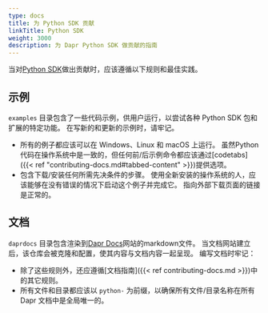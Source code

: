 ```yaml
---
type: docs
title: 为 Python SDK 贡献
linkTitle: Python SDK
weight: 3000
description: 为 Dapr Python SDK 做贡献的指南
---
```


当对[Python SDK](https://github.com/dapr/python-sdk)做出贡献时，应该遵循以下规则和最佳实践。

## 示例

`examples` 目录包含了一些代码示例，供用户运行，以尝试各种 Python SDK 包和扩展的特定功能。 在写新的和更新的示例时，请牢记。

- 所有的例子都应该可以在 Windows、Linux 和 macOS 上运行。 虽然Python代码在操作系统中是一致的，但任何前/后示例命令都应该通过[codetabs]({{< ref "contributing-docs.md#tabbed-content" >}})提供选项。
- 包含下载/安装任何所需先决条件的步骤。 使用全新安装的操作系统的人，应该能够在没有错误的情况下启动这个例子并完成它。 指向外部下载页面的链接是正常的。

## 文档

`daprdocs` 目录包含渲染到[Dapr Docs](https://docs.dapr.io)网站的markdown文件。 当文档网站建立后，该仓库会被克隆和配置，使其内容与文档内容一起呈现。 编写文档时牢记：

- 除了这些规则外，还应遵循[文档指南]({{< ref contributing-docs.md >}})中的其它规则。
- 所有文件和目录都应该以 `python-` 为前缀，以确保所有文件/目录名称在所有 Dapr 文档中是全局唯一的。
